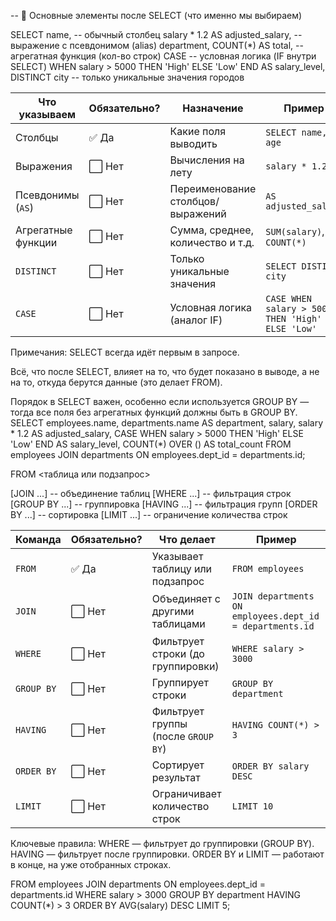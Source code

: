 -- 🧩 Основные элементы после SELECT (что именно мы выбираем)

SELECT
    name,                            -- обычный столбец
    salary * 1.2 AS adjusted_salary, -- выражение с псевдонимом (alias)
    department,
    COUNT(*) AS total,               -- агрегатная функция (кол-во строк)
    CASE                             -- условная логика (IF внутри SELECT)
        WHEN salary > 5000 THEN 'High'
        ELSE 'Low'
    END AS salary_level,
    DISTINCT city                   -- только уникальные значения городов

| Что указываем      | Обязательно? | Назначение                        | Пример                                           |
| ------------------ | ------------ | --------------------------------- | ------------------------------------------------ |
| Столбцы            | ✅ Да         | Какие поля выводить               | `SELECT name, age`                               |
| Выражения          | ⬜ Нет        | Вычисления на лету                | `salary * 1.2`                                   |
| Псевдонимы (`AS`)  | ⬜ Нет        | Переименование столбцов/выражений | `AS adjusted_salary`                             |
| Агрегатные функции | ⬜ Нет        | Сумма, среднее, количество и т.д. | `SUM(salary)`, `COUNT(*)`                        |
| `DISTINCT`         | ⬜ Нет        | Только уникальные значения        | `SELECT DISTINCT city`                           |
| `CASE`             | ⬜ Нет        | Условная логика (аналог IF)       | `CASE WHEN salary > 5000 THEN 'High' ELSE 'Low'` |

Примечания:
SELECT всегда идёт первым в запросе.

Всё, что после SELECT, влияет на то, что будет показано в выводе,
а не на то, откуда берутся данные (это делает FROM).

Порядок в SELECT важен, особенно если используется GROUP BY — тогда все поля
без агрегатных функций должны быть в GROUP BY.
SELECT
    employees.name,
    departments.name AS department,
    salary,
    salary * 1.2 AS adjusted_salary,
    CASE 
        WHEN salary > 5000 THEN 'High'
        ELSE 'Low'
    END AS salary_level,
    COUNT(*) OVER () AS total_count
FROM employees
JOIN departments ON employees.dept_id = departments.id;


FROM <таблица или подзапрос>
 
 
[JOIN ...]          -- объединение таблиц
[WHERE ...]         -- фильтрация строк
[GROUP BY ...]      -- группировка
[HAVING ...]        -- фильтрация групп
[ORDER BY ...]      -- сортировка
[LIMIT ...]         -- ограничение количества строк

| Команда    | Обязательно? | Что делает                          | Пример                                                   |
| ---------- | ------------ | ----------------------------------- | -------------------------------------------------------- |
| `FROM`     | ✅ Да         | Указывает таблицу или подзапрос     | `FROM employees`                                         |
| `JOIN`     | ⬜ Нет        | Объединяет с другими таблицами      | `JOIN departments ON employees.dept_id = departments.id` |
| `WHERE`    | ⬜ Нет        | Фильтрует строки (до группировки)   | `WHERE salary > 3000`                                    |
| `GROUP BY` | ⬜ Нет        | Группирует строки                   | `GROUP BY department`                                    |
| `HAVING`   | ⬜ Нет        | Фильтрует группы (после `GROUP BY`) | `HAVING COUNT(*) > 3`                                    |
| `ORDER BY` | ⬜ Нет        | Сортирует результат                 | `ORDER BY salary DESC`                                   |
| `LIMIT`    | ⬜ Нет        | Ограничивает количество строк       | `LIMIT 10`                                               |

Ключевые правила:
WHERE — фильтрует до группировки (GROUP BY).
HAVING — фильтрует после группировки.
ORDER BY и LIMIT — работают в конце, на уже отобранных строках.

FROM employees
JOIN departments ON employees.dept_id = departments.id
WHERE salary > 3000
GROUP BY department
HAVING COUNT(*) > 3
ORDER BY AVG(salary) DESC
LIMIT 5;
